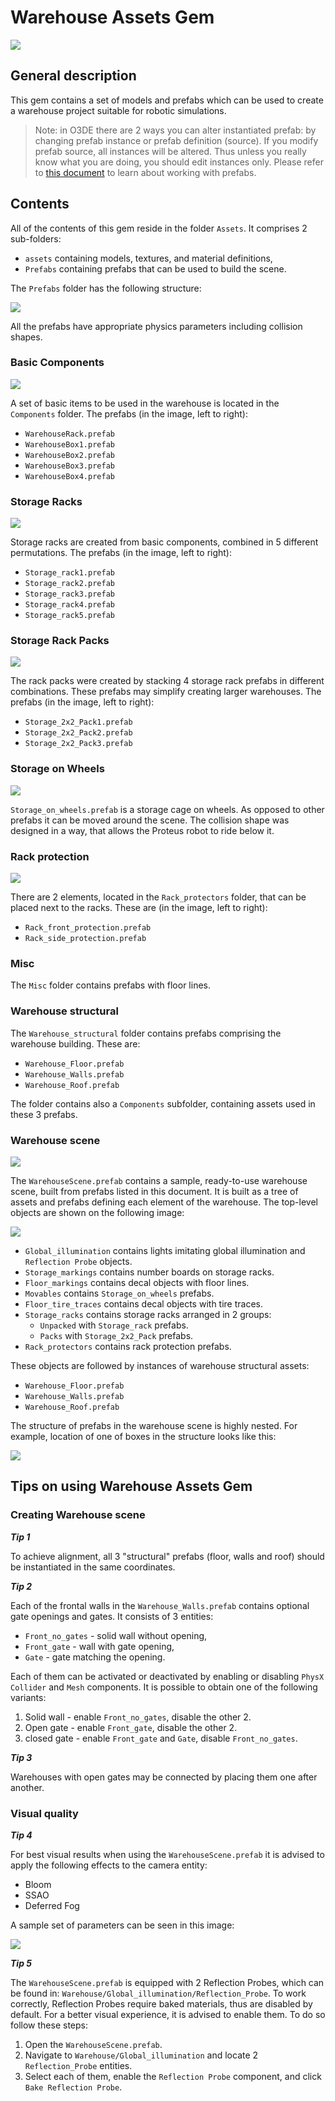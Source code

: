 # Warehouse Assets Gem

![](docs/images/WarehouseGem.png)

## General description

This gem contains a set of models and prefabs which can be used to create a warehouse project suitable for robotic simulations.

> Note: in O3DE there are 2 ways you can alter instantiated prefab: by changing prefab instance or prefab definition (source). If you modify prefab source, all instances will be altered. Thus unless you really know what you are doing, you should edit instances only. Please refer to [this document](https://www.o3de.org/docs/learning-guide/tutorials/entities-and-prefabs/entity-and-prefab-basics/) to learn about working with prefabs.

## Contents

All of the contents of this gem reside in the folder `Assets`. It comprises 2 sub-folders:

- `assets` containing models, textures, and material definitions,
- `Prefabs` containing prefabs that can be used to build the scene.

The `Prefabs` folder has the following structure:

![](docs/images/PrefabsFolder.png)

All the prefabs have appropriate physics parameters including collision shapes.

### Basic Components

![](docs/images/Components.png)

A set of basic items to be used in the warehouse is located in the `Components` folder. The prefabs (in the image, left to right): 

- `WarehouseRack.prefab` 
- `WarehouseBox1.prefab` 
- `WarehouseBox2.prefab`
- `WarehouseBox3.prefab`
- `WarehouseBox4.prefab`

### Storage Racks

![](docs/images/StorageRacks.png)

Storage racks are created from basic components, combined in 5 different permutations. The prefabs (in the image, left to right): 

- `Storage_rack1.prefab`
- `Storage_rack2.prefab`
- `Storage_rack3.prefab`
- `Storage_rack4.prefab`
- `Storage_rack5.prefab`

### Storage Rack Packs

![](docs/images/StorageRackPacks.png)

The rack packs were created by stacking 4 storage rack prefabs in different combinations. These prefabs may simplify creating larger warehouses. The prefabs (in the image, left to right): 

- `Storage_2x2_Pack1.prefab`
- `Storage_2x2_Pack2.prefab`
- `Storage_2x2_Pack3.prefab`

### Storage on Wheels

![](docs/images/StorageOnWheels.png)

`Storage_on_wheels.prefab` is a storage cage on wheels. As opposed to other prefabs it can be moved around the scene. The collision shape was designed in a way, that allows the Proteus robot to ride below it.

### Rack protection

![](docs/images/RackProtection.png)

There are 2 elements, located in the `Rack_protectors` folder, that can be placed next to the racks. These are (in the image, left to right):

- `Rack_front_protection.prefab`
- `Rack_side_protection.prefab`

### Misc

The `Misc` folder contains prefabs with floor lines.

### Warehouse structural

The `Warehouse_structural` folder contains prefabs comprising the warehouse building. These are:

- `Warehouse_Floor.prefab`
- `Warehouse_Walls.prefab`
- `Warehouse_Roof.prefab`

The folder contains also a `Components` subfolder, containing assets used in these 3 prefabs.

### Warehouse scene

![](docs/images/WarehouseScene.png)

The `WarehouseScene.prefab` contains a sample, ready-to-use warehouse scene, built from prefabs listed in this document. It is built as a tree of assets and prefabs defining each element of the warehouse. The top-level objects are shown on the following image:

![](docs/images/WarehouseSceneStructure.png)

- `Global_illumination` contains lights imitating global illumination and `Reflection Probe` objects.
- `Storage_markings` contains number boards on storage racks.
- `Floor_markings` contains decal objects with floor lines.
- `Movables` contains `Storage_on_wheels` prefabs.
- `Floor_tire_traces` contains decal objects with tire traces.
- `Storage_racks` contains storage racks arranged in 2 groups:
  - `Unpacked` with `Storage_rack` prefabs.
  - `Packs` with `Storage_2x2_Pack` prefabs.
- `Rack_protectors` contains rack protection prefabs.

These objects are followed by instances of warehouse structural assets:

- `Warehouse_Floor.prefab`
- `Warehouse_Walls.prefab`
- `Warehouse_Roof.prefab`

The structure of prefabs in the warehouse scene is highly nested. For example, location of one of boxes in the structure looks like this:

![](docs/images/WarehouseSceneSampleTree.png)

## Tips on using Warehouse Assets Gem

### Creating Warehouse scene

***Tip 1***

To achieve alignment, all 3 "structural" prefabs (floor, walls and roof) should be instantiated in the same coordinates.

***Tip 2***

Each of the frontal walls in the `Warehouse_Walls.prefab` contains optional gate openings and gates. It consists of 3 entities:

- `Front_no_gates` - solid wall without opening,
- `Front_gate` - wall with gate opening,
- `Gate` - gate matching the opening.

Each of them can be activated or deactivated by enabling or disabling `PhysX Collider` and `Mesh` components. It is possible to obtain one of the following variants:

1. Solid wall - enable `Front_no_gates`, disable the other 2.
2. Open gate - enable `Front_gate`, disable the other 2.
3. closed gate - enable `Front_gate` and `Gate`, disable `Front_no_gates`.

***Tip 3***

Warehouses with open gates may be connected by placing them one after another.

### Visual quality

***Tip 4***

For best visual results when using the `WarehouseScene.prefab` it is advised to apply the following effects to the camera entity:

- Bloom
- SSAO
- Deferred Fog

A sample set of parameters can be seen in this image:

![](docs/images/CameraSettings.png)

***Tip 5***

The `WarehouseScene.prefab` is equipped with 2 Reflection Probes, which can be found in: `Warehouse/Global_illumination/Reflection_Probe`. To work correctly, Reflection Probes require baked materials, thus are disabled by default. For a better visual experience, it is advised to enable them. To do so follow these steps:

1. Open the `WarehouseScene.prefab`.
2. Navigate to `Warehouse/Global_illumination` and locate 2 `Reflection_Probe` entities.
3. Select each of them, enable the `Reflection Probe` component, and click `Bake Reflection Probe`.

